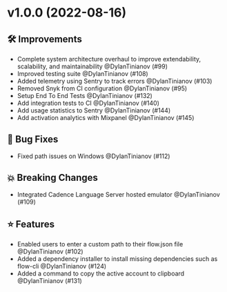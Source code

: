 # v1.0.0 (2022-08-16)

## 🛠 Improvements
- Complete system architecture overhaul to improve extendability, scalability, and maintainability @DylanTinianov (#99)
- Improved testing suite @DylanTinianov (#108)
- Added telemetry using Sentry to track errors @DylanTinianov (#103)
- Removed Snyk from CI configuration @DylanTinianov (#95)
- Setup End To End Tests @DylanTinianov (#132)
- Add integration tests to CI @DylanTinianov (#140)
- Add usage statistics to Sentry @DylanTinianov (#144)
- Add activation analytics with Mixpanel @DylanTinianov (#145)

## 🐞 Bug Fixes
- Fixed path issues on Windows @DylanTinianov (#112)

## 💥 Breaking Changes
- Integrated Cadence Language Server hosted emulator @DylanTinianov (#109)

## ⭐ Features
- Enabled users to enter a custom path to their flow.json file @DylanTinianov (#102)
- Added a dependency installer to install missing dependencies such as flow-cli @DylanTinianov (#124)
- Added a command to copy the active account to clipboard @DylanTinianov (#131)
